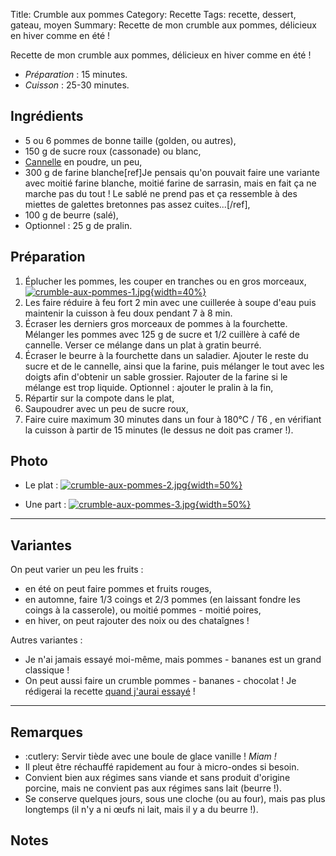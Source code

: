 Title: Crumble aux pommes
Category: Recette
Tags: recette, dessert, gateau, moyen
Summary: Recette de mon crumble aux pommes, délicieux en hiver comme en été !

Recette de mon crumble aux pommes, délicieux en hiver comme en été !

- *Préparation* : 15 minutes.
- *Cuisson* : 25-30 minutes.

## Ingrédients
- 5 ou 6 pommes de bonne taille (golden, ou autres),
- 150 g de sucre roux (cassonade) ou blanc,
- [Cannelle](https://fr.wikipedia.org/wiki/Cannelle) en poudre, un peu,
- 300 g de farine blanche[ref]Je pensais qu'on pouvait faire une variante avec moitié farine blanche, moitié farine de sarrasin, mais en fait ça ne marche pas du tout ! Le sablé ne prend pas et ça ressemble à des miettes de galettes bretonnes pas assez cuites...[/ref],
- 100 g de beurre (salé),
- Optionnel : 25 g de pralin.

## Préparation
1. Éplucher les pommes, les couper en tranches ou en gros morceaux,
   [![crumble-aux-pommes-1.jpg]({filename}images/crumble-aux-pommes-1.jpg){width=40%}]({filename}images/crumble-aux-pommes-1.jpg)
2. Les faire réduire à feu fort 2 min avec une cuillerée à soupe d'eau puis maintenir la cuisson à feu doux pendant 7 à 8 min.
3. Écraser les derniers gros morceaux de pommes à la fourchette. Mélanger les pommes avec 125 g de sucre et 1/2 cuillère à café de cannelle. Verser ce mélange dans un plat à gratin beurré.
4. Écraser le beurre à la fourchette dans un saladier. Ajouter le reste du sucre et de le cannelle, ainsi que la farine, puis mélanger le tout avec les doigts afin d'obtenir un sable grossier. Rajouter de la farine si le mélange est trop liquide. Optionnel : ajouter le pralin à la fin,
5. Répartir sur la compote dans le plat,
6. Saupoudrer avec un peu de sucre roux,
7. Faire cuire maximum 30 minutes dans un four à 180°C / T6 <i class="fa fa-thermometer-full" aria-hidden="true"></i>, en vérifiant la cuisson à partir de 15 minutes (le dessus ne doit pas cramer !).

## Photo
- Le plat :
  [![crumble-aux-pommes-2.jpg]({filename}images/crumble-aux-pommes-2.jpg){width=50%}]({filename}images/crumble-aux-pommes-2.jpg)

- Une part :
  [![crumble-aux-pommes-3.jpg]({filename}images/crumble-aux-pommes-3.jpg){width=50%}]({filename}images/crumble-aux-pommes-3.jpg)

----

## Variantes
On peut varier un peu les fruits :

- en été on peut faire pommes et fruits rouges,
- en automne, faire 1/3 coings et 2/3 pommes (en laissant fondre les coings à la casserole), ou moitié pommes - moitié poires,
- en hiver, on peut rajouter des noix ou des chataîgnes !

Autres variantes :

- Je n'ai jamais essayé moi-même, mais pommes - bananes est un grand classique !
- On peut aussi faire un crumble pommes - bananes - chocolat ! Je rédigerai la recette [quand j'aurai essayé](https://github.com/Naereen/cuisine/issues/114) !

----

## Remarques
- :cutlery: Servir tiède avec une boule de glace vanille ! *Miam !*
- Il pleut être réchauffé rapidement au four à micro-ondes si besoin.
- Convient bien aux régimes sans viande et sans produit d'origine porcine, mais ne convient pas aux régimes sans lait (beurre !).
- Se conserve quelques jours, sous une cloche (ou au four), mais pas plus longtemps (il n'y a ni œufs ni lait, mais il y a du beurre !).
## Notes
